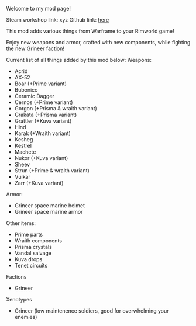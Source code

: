 Welcome to my mod page!

Steam workshop link: xyz
Github link: [here](https://github.com/milkwxter/MilkwatersWarframeMod/tree/main)

This mod adds various things from Warframe to your Rimworld game!

Enjoy new weapons and armor, crafted with new components, while fighting the new Grineer faction!

Current list of all things added by this mod below:
Weapons:
- Acrid
- AX-52
- Boar (+Prime variant)
- Bubonico
- Ceramic Dagger
- Cernos (+Prime variant)
- Gorgon (+Prisma & wraith variant)
- Grakata (+Prisma variant)
- Grattler (+Kuva variant)
- Hind
- Karak (+Wraith variant)
- Kesheg
- Kestrel
- Machete
- Nukor (+Kuva variant)
- Sheev
- Strun (+Prime & wraith variant)
- Vulkar
- Zarr (+Kuva variant)

Armor:
- Grineer space marine helmet
- Grineer space marine armor

Other items:
- Prime parts
- Wraith components
- Prisma crystals
- Vandal salvage
- Kuva drops
- Tenet circuits

Factions
- Grineer

Xenotypes
- Grineer (low maintenence soldiers, good for overwhelming your enemies)
